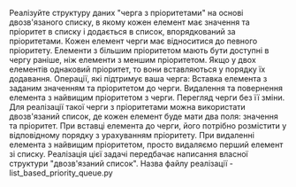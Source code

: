 Реалізуйте структуру даних "черга з пріоритетами" на основі двозв'язаного списку, в якому кожен елемент має значення та пріоритет в списку і додається в список, впорядкований за пріоритетами. Кожен елемент черги має відноситися до певного пріоритету. Елементи з більшим пріоритетом мають бути доступні в чергу раніше, ніж елементи з меншим пріоритетом. Якщо у двох елементів однаковий пріоритет, то вони вставляються у порядку їх додавання. Операції, які підтримує ваша черга: Вставка елемента з заданим значенням та пріоритетом до черги. Видалення та повернення елемента з найвищим пріоритетом з черги. Перегляд черги без її зміни. Для реалізації такої черги з пріоритетами можна використати двозв'язаний список, де кожен елемент буде мати два поля: значення та пріоритет. При вставці елемента до черги, його потрібно розмістити у відповідному порядку з урахуванням пріоритету. При видаленні елемента з найвищим пріоритетом, просто видаляємо перший елемент зі списку. Реалізація цієї задачі передбачає написання власної структури "двозв'язаний список". Назва файлу реалізації - list_based_priority_queue.py